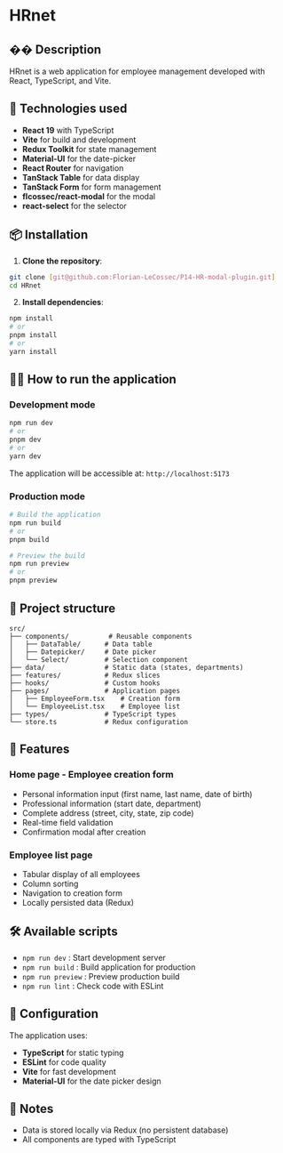 # HRnet

## �� Description

HRnet is a web application for employee management developed with React, TypeScript, and Vite.

## 🚀 Technologies used

- **React 19** with TypeScript
- **Vite** for build and development
- **Redux Toolkit** for state management
- **Material-UI** for the date-picker
- **React Router** for navigation
- **TanStack Table** for data display
- **TanStack Form** for form management
- **flcossec/react-modal** for the modal
- **react-select** for the selector

## 📦 Installation

1. **Clone the repository**:
```bash
git clone [git@github.com:Florian-LeCossec/P14-HR-modal-plugin.git]
cd HRnet
```

2. **Install dependencies**:
```bash
npm install
# or
pnpm install
# or
yarn install
```

## 🏃‍♂️ How to run the application

### Development mode
```bash
npm run dev
# or
pnpm dev
# or
yarn dev
```

The application will be accessible at: `http://localhost:5173`

### Production mode
```bash
# Build the application
npm run build
# or
pnpm build

# Preview the build
npm run preview
# or
pnpm preview
```

## 📁 Project structure

```
src/
├── components/          # Reusable components
│   ├── DataTable/      # Data table
│   ├── Datepicker/     # Date picker
│   └── Select/         # Selection component
├── data/               # Static data (states, departments)
├── features/           # Redux slices
├── hooks/              # Custom hooks
├── pages/              # Application pages
│   ├── EmployeeForm.tsx    # Creation form
│   └── EmployeeList.tsx    # Employee list
├── types/              # TypeScript types
└── store.ts            # Redux configuration
```

## 🎯 Features

### Home page - Employee creation form
- Personal information input (first name, last name, date of birth)
- Professional information (start date, department)
- Complete address (street, city, state, zip code)
- Real-time field validation
- Confirmation modal after creation

### Employee list page
- Tabular display of all employees
- Column sorting
- Navigation to creation form
- Locally persisted data (Redux)

## 🛠️ Available scripts

- `npm run dev` : Start development server
- `npm run build` : Build application for production
- `npm run preview` : Preview production build
- `npm run lint` : Check code with ESLint

## 🔧 Configuration

The application uses:
- **TypeScript** for static typing
- **ESLint** for code quality
- **Vite** for fast development
- **Material-UI** for the date picker design

## 📝 Notes

- Data is stored locally via Redux (no persistent database)
- All components are typed with TypeScript
